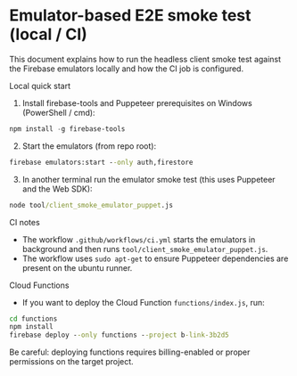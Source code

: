 # Emulator-based E2E smoke test (local / CI)

This document explains how to run the headless client smoke test against the Firebase emulators locally and how the CI job is configured.

Local quick start

1. Install firebase-tools and Puppeteer prerequisites on Windows (PowerShell / cmd):

```powershell
npm install -g firebase-tools
```

2. Start the emulators (from repo root):

```cmd
firebase emulators:start --only auth,firestore
```

3. In another terminal run the emulator smoke test (this uses Puppeteer and the Web SDK):

```cmd
node tool/client_smoke_emulator_puppet.js
```

CI notes

- The workflow `.github/workflows/ci.yml` starts the emulators in background and then runs `tool/client_smoke_emulator_puppet.js`.
- The workflow uses `sudo apt-get` to ensure Puppeteer dependencies are present on the ubuntu runner.

Cloud Functions

- If you want to deploy the Cloud Function `functions/index.js`, run:

```cmd
cd functions
npm install
firebase deploy --only functions --project b-link-3b2d5
```

Be careful: deploying functions requires billing-enabled or proper permissions on the target project.
